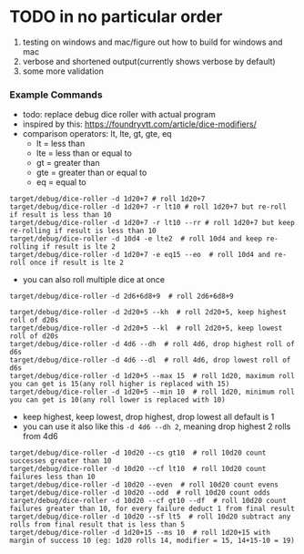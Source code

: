# TODO in no particular order
1. testing on windows and mac/figure out how to build for windows and mac
2. verbose and shortened output(currently shows verbose by default)
3. some more validation

### Example Commands
* todo: replace debug dice roller with actual program
* inspired by this: https://foundryvtt.com/article/dice-modifiers/
* comparison operators: lt, lte, gt, gte, eq
  * lt = less than
  * lte = less than or equal to
  * gt = greater than
  * gte = greater than or equal to
  * eq = equal to
```shell
target/debug/dice-roller -d 1d20+7 # roll 1d20+7
target/debug/dice-roller -d 1d20+7 -r lt10 # roll 1d20+7 but re-roll if result is less than 10
target/debug/dice-roller -d 1d20+7 -r lt10 --rr # roll 1d20+7 but keep re-rolling if result is less than 10
target/debug/dice-roller -d 10d4 -e lte2  # roll 10d4 and keep re-rolling if result is lte 2
target/debug/dice-roller -d 1d20+7 -e eq15 --eo  # roll 10d4 and re-roll once if result is lte 2
```
* you can also roll multiple dice at once
```shell
target/debug/dice-roller -d 2d6+6d8+9  # roll 2d6+6d8+9
```

```shell
target/debug/dice-roller -d 2d20+5 --kh  # roll 2d20+5, keep highest roll of d20s
target/debug/dice-roller -d 2d20+5 --kl  # roll 2d20+5, keep lowest roll of d20s
target/debug/dice-roller -d 4d6 --dh  # roll 4d6, drop highest roll of d6s
target/debug/dice-roller -d 4d6 --dl  # roll 4d6, drop lowest roll of d6s
target/debug/dice-roller -d 1d20+5 --max 15  # roll 1d20, maximum roll you can get is 15(any roll higher is replaced with 15)
target/debug/dice-roller -d 1d20+5 --min 10  # roll 1d20, minimum roll you can get is 10(any roll lower is replaced with 10)
```
* keep highest, keep lowest, drop highest, drop lowest all default is 1
* you can use it also like this `-d 4d6 --dh 2`, meaning drop highest 2 rolls from 4d6

```shell
target/debug/dice-roller -d 10d20 --cs gt10  # roll 10d20 count successes greater than 10
target/debug/dice-roller -d 10d20 --cf lt10  # roll 10d20 count failures less than 10
target/debug/dice-roller -d 10d20 --even  # roll 10d20 count evens
target/debug/dice-roller -d 10d20 --odd  # roll 10d20 count odds
target/debug/dice-roller -d 10d20 --cf gt10 --df  # roll 10d20 count failures greater than 10, for every failure deduct 1 from final result
target/debug/dice-roller -d 10d20 --sf lt5  # roll 10d20 subtract any rolls from final result that is less than 5
target/debug/dice-roller -d 1d20+15 --ms 10  # roll 1d20+15 with margin of success 10 (eg: 1d20 rolls 14, modifier = 15, 14+15-10 = 19)
```